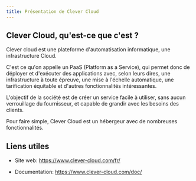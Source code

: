 ```yaml
---
title: Présentation de Clever Cloud
---
```


## Clever Cloud, qu'est-ce que c'est ?

Clever cloud est une plateforme d'automatisation informatique, une infrastructure Cloud.

C'est ce qu'on appelle un PaaS (Platform as a Service), qui permet donc de déployer et d'exécuter des applications avec, selon leurs dires, une infrastructure à toute épreuve, une mise à l'échelle automatique, une tarification équitable et d'autres fonctionnalités intéressantes.

L'objectif de la société est de créer un service facile à utiliser, sans aucun verrouillage du fournisseur, et capable de grandir avec les besoins des clients.

Pour faire simple, Clever Cloud est un hébergeur avec de nombreuses fonctionnalités.

## Liens utiles

- Site web: <https://www.clever-cloud.com/fr/>
  
- Documentation: <https://www.clever-cloud.com/doc/>
  